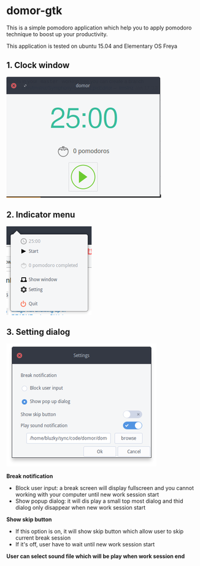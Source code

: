 # domor-gtk
This is a simple pomodoro application which help you to apply pomodoro technique to boost up your productivity.

This application is tested on ubuntu 15.04 and Elementary OS Freya


## 1. Clock window

![clock window](https://raw.githubusercontent.com/bluzky/domor-gtk/master/screenshots/main.png)

## 2. Indicator menu

![indicator menu](https://raw.githubusercontent.com/bluzky/domor-gtk/master/screenshots/tray.png)


## 3. Setting dialog

![Setting](https://raw.githubusercontent.com/bluzky/domor-gtk/master/screenshots/Settings.png)

**Break notification**
- Block user input: a break screen will display fullscreen and you cannot working with your computer until new work session start
- Show popup dialog: it will dis play a small top most dialog and thid dialog only disappear when new work session start

**Show skip button**
- If this option is on, it will show skip button which allow user to skip current break session
- If it's off, user have to wait until new work session start

**User can select sound file which will be play when work session end**
